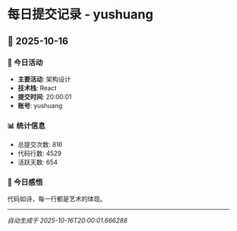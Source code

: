 # 每日提交记录 - yushuang

## 📅 2025-10-16

### 🎯 今日活动
- **主要活动**: 架构设计
- **技术栈**: React
- **提交时间**: 20:00:01
- **账号**: yushuang

### 📊 统计信息
- 总提交次数: 816
- 代码行数: 4529
- 活跃天数: 654

### 💭 今日感悟
代码如诗，每一行都是艺术的体现。

---
*自动生成于 2025-10-16T20:00:01.666288*
